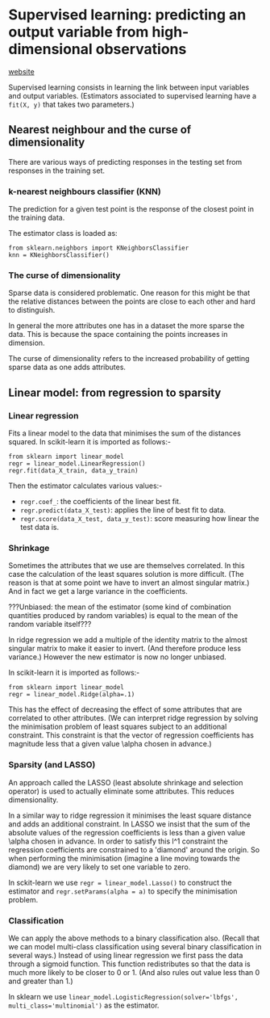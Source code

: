 # Supervised learning: predicting an output variable from high-dimensional observations

[website](https://scikit-learn.org/stable/tutorial/statistical_inference/supervised_learning.html)

Supervised learning consists in learning the link between input variables and output variables.
(Estimators associated to supervised learning have a `fit(X, y)` that takes two parameters.)

## Nearest neighbour and the curse of dimensionality

There are various ways of predicting responses in the testing set from responses in the training set.

### k-nearest neighbours classifier (KNN)

The prediction for a given test point is the response of the closest point in the training data.

The estimator class is loaded as:

```
from sklearn.neighbors import KNeighborsClassifier
knn = KNeighborsClassifier()
```

### The curse of dimensionality

Sparse data is considered problematic.
One reason for this might be that the relative distances between the points are close to each other and hard to distinguish.

In general the more attributes one has in a dataset the more sparse the data.
This is because the space containing the points increases in dimension.

The curse of dimensionality refers to the increased probability of getting sparse data as one adds attributes.

## Linear model: from regression to sparsity

### Linear regression

Fits a linear model to the data that minimises the sum of the distances squared.
In scikit-learn it is imported as follows:-

```
from sklearn import linear_model
regr = linear_model.LinearRegression()
regr.fit(data_X_train, data_y_train)
```

Then the estimator calculates various values:-
* `regr.coef_`: the coefficients of the linear best fit.
* `regr.predict(data_X_test)`: applies the line of best fit to data.
* `regr.score(data_X_test, data_y_test)`: score measuring how linear the test data is.

### Shrinkage

Sometimes the attributes that we use are themselves correlated.
In this case the calculation of the least squares solution is more difficult.
(The reason is that at some point we have to invert an almost singular matrix.)
And in fact we get a large variance in the coefficients.

???Unbiased: the mean of the estimator (some kind of combination quantities produced by random variables) is equal to the mean of the random variable itself???

In ridge regression we add a multiple of the identity matrix to the almost singular matrix to make it easier to invert.
(And therefore produce less variance.)
However the new estimator is now no longer unbiased.

In scikit-learn it is imported as follows:-

```
from sklearn import linear_model
regr = linear_model.Ridge(alpha=.1)
```

This has the effect of decreasing the effect of some attributes that are correlated to other attributes.
(We can interpret ridge regression by solving the minimisation problem of least squares subject to an additional constraint.
This constraint is that the vector of regression coefficients has magnitude less that a given value \alpha chosen in advance.)

### Sparsity (and LASSO)

An approach called the LASSO (least absolute shrinkage and selection operator) is used to actually eliminate some attributes.
This reduces dimensionality.

In a similar way to ridge regression it minimises the least square distance and adds an additional constraint.
In LASSO we insist that the sum of the absolute values of the regression coefficients is less than a given value \alpha chosen in advance.
In order to satisfy this l^1 constraint the regression coefficients are constrained to a 'diamond' around the origin.
So when performing the minimisation (imagine a line moving towards the diamond) we are very likely to set one variable to zero.

In sckit-learn we use `regr = linear_model.Lasso()` to construct the estimator and `regr.setParams(alpha = a)` to specify the minimisation problem.

### Classification

We can apply the above methods to a binary classification also.
(Recall that we can model multi-class classification using several binary classification in several ways.)
Instead of using linear regression we first pass the data through a sigmoid function.
This function redistributes so that the data is much more likely to be closer to 0 or 1.
(And also rules out value less than 0 and greater than 1.)

In sklearn we use `linear_model.LogisticRegression(solver='lbfgs', multi_class='multinomial')` as the estimator.